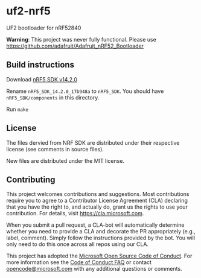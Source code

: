 # uf2-nrf5

UF2 bootloader for nRF52840

**Warning**: This project was never fully functional. Please use https://github.com/adafruit/Adafruit_nRF52_Bootloader

## Build instructions

Download [nRF5 SDK v14.2.0](https://developer.nordicsemi.com/nRF5_SDK/nRF5_SDK_v14.x.x/nRF5_SDK_14.2.0_17b948a.zip)

Rename `nRF5_SDK_14.2.0_17b948a` to `nRF5_SDK`. You should have `nRF5_SDK/components` in this directory.

Run `make`

## License

The files dervied from NRF SDK are distributed under their respective license (see comments in source files).

New files are distributed under the MIT license.

## Contributing

This project welcomes contributions and suggestions.  Most contributions require you to agree to a
Contributor License Agreement (CLA) declaring that you have the right to, and actually do, grant us
the rights to use your contribution. For details, visit https://cla.microsoft.com.

When you submit a pull request, a CLA-bot will automatically determine whether you need to provide
a CLA and decorate the PR appropriately (e.g., label, comment). Simply follow the instructions
provided by the bot. You will only need to do this once across all repos using our CLA.

This project has adopted the [Microsoft Open Source Code of Conduct](https://opensource.microsoft.com/codeofconduct/).
For more information see the [Code of Conduct FAQ](https://opensource.microsoft.com/codeofconduct/faq/) or
contact [opencode@microsoft.com](mailto:opencode@microsoft.com) with any additional questions or comments.
